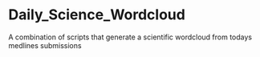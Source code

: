 # Daily_Science_Wordcloud
A combination of scripts that generate a scientific wordcloud from todays medlines submissions
